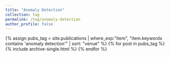 ```yaml
---
title: "Anomaly Detection"
collection: tag
permalink: /tag/anomaly-detection
author_profile: false
---
```

{% assign pubs_tag = site.publications | where_exp:"item", "item.keywords contains 'anomaly detection'" | sort: "venue" %}
{% for post in pubs_tag %}
  {% include archive-single.html %}
{% endfor %}
